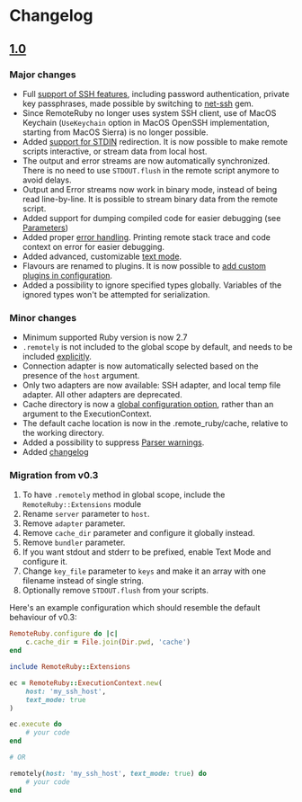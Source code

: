# Changelog

## [1.0](https://github.com/Nu-hin/remote_ruby/releases/tag/v1.0)

### Major changes

* Full [support of SSH features](README.md#ssh-parameters), including password authentication, private key passphrases, made possible by switching to [net-ssh](https://github.com/net-ssh/net-ssh) gem.
* Since RemoteRuby no longer uses system SSH client, use of MacOS Keychain (`UseKeychain` option in MacOS OpenSSH implementation, starting from MacOS Sierra) is no longer possible.
* Added [support for STDIN](README.md#input) redirection. It is now possible to make remote scripts interactive, or stream data from local host.
* The output and error streams are now automatically synchronized. There is no need to use `STDOUT.flush` in the remote script anymore to avoid delays.
* Output and Error streams now work in binary mode, instead of being read line-by-line. It is possible to stream binary data from the remote script.
* Added support for dumping compiled code for easier debugging (see [Parameters](README.md#parameters))
* Added proper [error handling](README.md#error-handling). Printing remote stack trace and code context on error for easier debugging.
* Added advanced, customizable [text mode](README.md#text-mode).
* Flavours are renamed to plugins. It is now possible to [add custom plugins in configuration](README.md#plugins).
* Added a possibility to ignore specified types globally. Variables of the ignored types won't be attempted for serialization.

### Minor changes

* Minimum supported Ruby version is now 2.7
* `.remotely` is not included to the global scope by default, and needs to be included [explicitly](README.md#basic-usage).
* Connection adapter is now automatically selected based on the presence of the `host` argument.
* Only two adapters are now available: SSH adapter, and local temp file adapter. All other adapters are deprecated.
* Cache directory is now a [global configuration option](README.md#configuration), rather than an argument to the ExecutionContext.
* The default cache location is now in the .remote_ruby/cache, relative to the working directory.
* Added a possibility to suppress [Parser warnings](https://github.com/whitequark/parser#compatibility-with-ruby-mri).
* Added [changelog](#CHANGELOG.md)

### Migration from v0.3

1. To have `.remotely` method in global scope, include the `RemoteRuby::Extensions` module
2. Rename `server` parameter to `host`.
3. Remove `adapter` parameter.
4. Remove `cache_dir` parameter and configure it globally instead.
5. Remove `bundler` parameter.
6. If you want stdout and stderr to be prefixed, enable Text Mode and configure it.
7. Change `key_file` parameter to `keys` and make it an array with one filename instead of single string.
8. Optionally remove `STDOUT.flush` from your scripts.

Here's an example configuration which should resemble the default behaviour of v0.3:

```ruby
RemoteRuby.configure do |c|
    c.cache_dir = File.join(Dir.pwd, 'cache')
end

include RemoteRuby::Extensions

ec = RemoteRuby::ExecutionContext.new(
    host: 'my_ssh_host',
    text_mode: true
)

ec.execute do
    # your code
end

# OR

remotely(host: 'my_ssh_host', text_mode: true) do
    # your code
end

```
